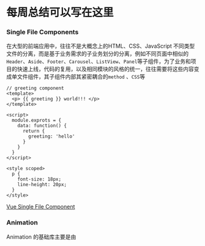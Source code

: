 # 每周总结可以写在这里

### Single File Components
在大型的前端应用中，往往不是大概念上的HTML、CSS、JavaScript 不同类型文件的分离，而是基于业务需求的子业务划分的分离，例如不同页面中相似的 `Header`、`Aside`、`Footer`、`Carousel`、`ListView`、`Panel`等子组件，为了业务和项目的快速上线，代码的复用，以及相同模块的风格的统一，往往需要将这些内容变成单文件组件，其子组件内部其紧密耦合的`method` 、`CSS`等

```
// greeting component
<template>
  <p> {{ greeting }} world!!! </p>
</template>

<script>
  module.exprots = {
    data: function() {
      return {
        greeting: 'hello'
      }
    }
  }
</script>

<style scoped>
  p {
    font-size: 18px;
    line-height: 20px;
  }
</style>
```
[Vue Single File Component](https://cn.vuejs.org/v2/guide/single-file-components.html)

### Animation
Animation 的基础库主要是由